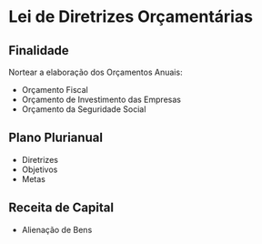 # Lei de Diretrizes Orçamentárias

## Finalidade

Nortear a elaboração dos Orçamentos Anuais:

- Orçamento Fiscal
- Orçamento de Investimento das Empresas
- Orçamento da Seguridade Social

## Plano Plurianual

- Diretrizes
- Objetivos
- Metas

## Receita de Capital

- Alienação de Bens
